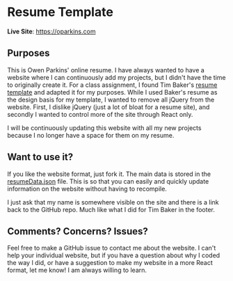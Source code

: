 # Resume Template

**Live Site**: https://oparkins.com

## Purposes

This is Owen Parkins' online resume. I have always wanted to have a website where 
I can continuously add my projects, but I didn't have the time to originally create it. 
For a class assignment, I found Tim Baker's [resume template](https://github.com/tbakerx/react-resume-template)
and adapted it for my purposes. While I used Baker's resume as the design basis for 
my template, I wanted to remove all jQuery from the website. First, I dislike 
jQuery (just a lot of bloat for a resume site), and secondly I wanted to control more
of the site through React only.

I will be continuously updating this website with all my new projects because I no
longer have a space for them on my resume. 

## Want to use it?
If you like the website format, just fork it. The main data is stored in the [resumeData.json](./public/resumeData.json) file. This is so that you can easily and quickly update information on the website without having to recompile.

I just ask that my name is somewhere visible on the site and there is a link back to the GitHub repo. Much like what I did for Tim Baker in the footer.


## Comments? Concerns? Issues? 

Feel free to make a GitHub issue to contact me about the website. I can't help your individual website, but if you have a question about why I coded the way I did, or have a suggestion to make my website in a more React format, let me know! I am always willing to learn.